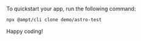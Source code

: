 To quickstart your app, run the following command: 

```bash
npx @ampt/cli clone demo/astro-test
```

Happy coding!